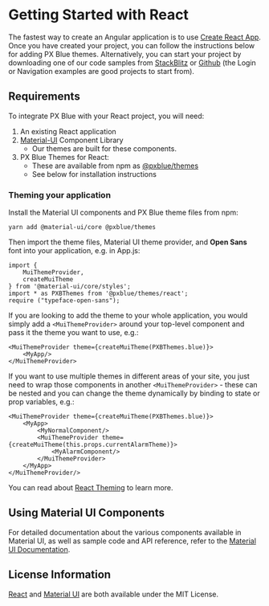 # Getting Started with React

The fastest way to create an Angular application is to use [Create React App](https://github.com/facebookincubator/create-react-app). Once you have created your project, you can follow the instructions below for adding PX Blue themes. Alternatively, you can start your project by downloading one of our code samples from [StackBlitz](http://www.stackblitz.com/@px-blue) or [Github](https://github.com/pxblue) (the Login or Navigation examples are good projects to start from).

## Requirements
To integrate PX Blue with your React project, you will need:

1. An existing React application
2. [Material-UI](https://material-ui.com/) Component Library
   	* Our themes are built for these components.
3. PX Blue Themes for React:
   	* These are available from npm as [@pxblue/themes](https://www.npmjs.com/package/@pxblue/themes)
	* See below for installation instructions 

### Theming your application
Install the Material UI components and PX Blue theme files from npm:
```
yarn add @material-ui/core @pxblue/themes
```

Then import the theme files, Material UI theme provider, and **Open Sans** font into your application, e.g. in App.js:
```
import { 
    MuiThemeProvider, 
    createMuiTheme 
} from '@material-ui/core/styles';
import * as PXBThemes from '@pxblue/themes/react';
require ("typeface-open-sans");
```

If you are looking to add the theme to your whole application, you would simply add a ```<MuiThemeProvider>``` around your top-level component and pass it the theme you want to use, e.g.:

```
<MuiThemeProvider theme={createMuiTheme(PXBThemes.blue)}>
    <MyApp/>
</MuiThemeProvider>
```

If you want to use multiple themes in different areas of your site, you just need to wrap those components in another ```<MuiThemeProvider>``` - these can be nested and you can change the theme dynamically by binding to state or prop variables, e.g.:

```
<MuiThemeProvider theme={createMuiTheme(PXBThemes.blue)}>
    <MyApp>
        <MyNormalComponent/>
        <MuiThemeProvider theme={createMuiTheme(this.props.currentAlarmTheme)}>
            <MyAlarmComponent/>
        </MuiThemeProvider>
    </MyApp>
</MuiThemeProvider/>
```

You can read about [React Theming](https://material-ui-next.com/customization/themes/) to learn more.

## Using Material UI Components
For detailed documentation about the various components available in Material UI, as well as sample code and API reference, refer to the [Material UI Documentation](https://material-ui.com/).


## License Information

[React](https://github.com/facebook/react/blob/master/LICENSE) and [Material UI](https://github.com/mui-org/material-ui/blob/master/LICENSE) are both available under the MIT License.
